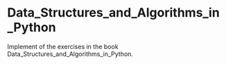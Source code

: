 # Data_Structures_and_Algorithms_in_Python
Implement of the exercises in the book Data_Structures_and_Algorithms_in_Python.
